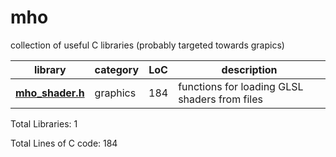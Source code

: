 # mho
collection of useful C libraries (probably targeted towards grapics)

<a name="mho_libs"></a>

library    | category | LoC | description
--------------------- | -------- | --- | --------------------------------
**[mho_shader.h](mho_shader.h)**| graphics | 184 | functions for loading GLSL shaders from files

Total Libraries: 1

Total Lines of C code: 184
